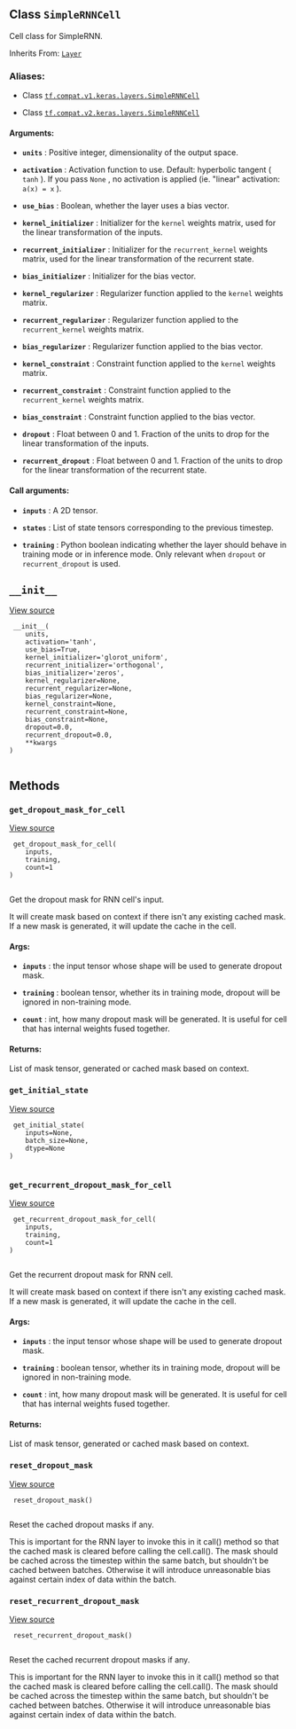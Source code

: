

## Class  `SimpleRNNCell` 
Cell class for SimpleRNN.

Inherits From: [ `Layer` ](https://tensorflow.google.cn/api_docs/python/tf/keras/layers/Layer)



### Aliases:

- Class [ `tf.compat.v1.keras.layers.SimpleRNNCell` ](/api_docs/python/tf/keras/layers/SimpleRNNCell)

- Class [ `tf.compat.v2.keras.layers.SimpleRNNCell` ](/api_docs/python/tf/keras/layers/SimpleRNNCell)



#### Arguments:

- **`units`** : Positive integer, dimensionality of the output space.

- **`activation`** : Activation function to use.
Default: hyperbolic tangent ( `tanh` ).
If you pass  `None` , no activation is applied
(ie. "linear" activation:  `a(x) = x` ).

- **`use_bias`** : Boolean, whether the layer uses a bias vector.

- **`kernel_initializer`** : Initializer for the  `kernel`  weights matrix,
used for the linear transformation of the inputs.

- **`recurrent_initializer`** : Initializer for the  `recurrent_kernel` 
weights matrix, used for the linear transformation of the recurrent state.

- **`bias_initializer`** : Initializer for the bias vector.

- **`kernel_regularizer`** : Regularizer function applied to
the  `kernel`  weights matrix.

- **`recurrent_regularizer`** : Regularizer function applied to
the  `recurrent_kernel`  weights matrix.

- **`bias_regularizer`** : Regularizer function applied to the bias vector.

- **`kernel_constraint`** : Constraint function applied to
the  `kernel`  weights matrix.

- **`recurrent_constraint`** : Constraint function applied to
the  `recurrent_kernel`  weights matrix.

- **`bias_constraint`** : Constraint function applied to the bias vector.

- **`dropout`** : Float between 0 and 1.
Fraction of the units to drop for
the linear transformation of the inputs.

- **`recurrent_dropout`** : Float between 0 and 1.
Fraction of the units to drop for
the linear transformation of the recurrent state.



#### Call arguments:

- **`inputs`** : A 2D tensor.

- **`states`** : List of state tensors corresponding to the previous timestep.

- **`training`** : Python boolean indicating whether the layer should behave in
training mode or in inference mode. Only relevant when  `dropout`  or
 `recurrent_dropout`  is used.



##  `__init__` 
[View source](https://github.com/tensorflow/tensorflow/blob/r2.0/tensorflow/python/keras/layers/recurrent.py#L1149-L1185)



```
 __init__(
    units,
    activation='tanh',
    use_bias=True,
    kernel_initializer='glorot_uniform',
    recurrent_initializer='orthogonal',
    bias_initializer='zeros',
    kernel_regularizer=None,
    recurrent_regularizer=None,
    bias_regularizer=None,
    kernel_constraint=None,
    recurrent_constraint=None,
    bias_constraint=None,
    dropout=0.0,
    recurrent_dropout=0.0,
    **kwargs
)
 
```



## Methods


###  `get_dropout_mask_for_cell` 
[View source](https://github.com/tensorflow/tensorflow/blob/r2.0/tensorflow/python/keras/layers/recurrent.py#L1033-L1067)



```
 get_dropout_mask_for_cell(
    inputs,
    training,
    count=1
)
 
```

Get the dropout mask for RNN cell's input.

It will create mask based on context if there isn't any existing cached
mask. If a new mask is generated, it will update the cache in the cell.



#### Args:

- **`inputs`** : the input tensor whose shape will be used to generate dropout
mask.

- **`training`** : boolean tensor, whether its in training mode, dropout will be
ignored in non-training mode.

- **`count`** : int, how many dropout mask will be generated. It is useful for cell
that has internal weights fused together.



#### Returns:
List of mask tensor, generated or cached mask based on context.



###  `get_initial_state` 
[View source](https://github.com/tensorflow/tensorflow/blob/r2.0/tensorflow/python/keras/layers/recurrent.py#L1233-L1234)



```
 get_initial_state(
    inputs=None,
    batch_size=None,
    dtype=None
)
 
```



###  `get_recurrent_dropout_mask_for_cell` 
[View source](https://github.com/tensorflow/tensorflow/blob/r2.0/tensorflow/python/keras/layers/recurrent.py#L1069-L1105)



```
 get_recurrent_dropout_mask_for_cell(
    inputs,
    training,
    count=1
)
 
```

Get the recurrent dropout mask for RNN cell.

It will create mask based on context if there isn't any existing cached
mask. If a new mask is generated, it will update the cache in the cell.



#### Args:

- **`inputs`** : the input tensor whose shape will be used to generate dropout
mask.

- **`training`** : boolean tensor, whether its in training mode, dropout will be
ignored in non-training mode.

- **`count`** : int, how many dropout mask will be generated. It is useful for cell
that has internal weights fused together.



#### Returns:
List of mask tensor, generated or cached mask based on context.



###  `reset_dropout_mask` 
[View source](https://github.com/tensorflow/tensorflow/blob/r2.0/tensorflow/python/keras/layers/recurrent.py#L1009-L1019)



```
 reset_dropout_mask()
 
```

Reset the cached dropout masks if any.

This is important for the RNN layer to invoke this in it call() method so
that the cached mask is cleared before calling the cell.call(). The mask
should be cached across the timestep within the same batch, but shouldn't
be cached between batches. Otherwise it will introduce unreasonable bias
against certain index of data within the batch.



###  `reset_recurrent_dropout_mask` 
[View source](https://github.com/tensorflow/tensorflow/blob/r2.0/tensorflow/python/keras/layers/recurrent.py#L1021-L1031)



```
 reset_recurrent_dropout_mask()
 
```

Reset the cached recurrent dropout masks if any.

This is important for the RNN layer to invoke this in it call() method so
that the cached mask is cleared before calling the cell.call(). The mask
should be cached across the timestep within the same batch, but shouldn't
be cached between batches. Otherwise it will introduce unreasonable bias
against certain index of data within the batch.

